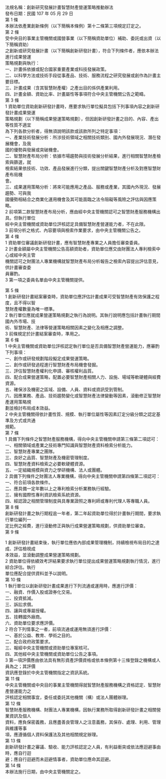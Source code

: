 法規名稱：創新研究發展計畫智慧財產營運策略推動辦法  
發布日期：民國 107 年 05 月 29 日  
第 1 條  
本辦法依產業創新條例（以下簡稱本條例）第十二條第三項規定訂定之。  
第 2 條  
受中央目的事業主管機關或國營事業（以下簡稱資助單位）補助、委託或出資（以下簡稱資助）  
之創新或研究發展計畫（以下簡稱創新研發計畫），符合下列條件者，應依本辦法進行成果營運  
策略規劃與執行：  
一、計畫係依據或配合國家重要產業或科技發展政策。  
二、以科學方法或技術手段從事產品、技術、服務流程之研究發展或創作為計畫主要目標。  
三、計畫成果（含其智慧財產權）之產出目的係供產業利用。  
四、計畫金額、資助比率、計畫屬性等事項符合中央主管機關公告之範疇。  
第 3 條  
1 資助單位資助創新研發計畫時，應要求執行單位擬具包括下列事項內容之創新研發計畫成果營運  
策略規劃（以下簡稱成果營運策略規劃），但因創新研發計畫之目的、內容、產出等性質不適宜  
為下列各款分析者，得無須說明該款或該款所列之特定事項：  
一、產業技術發展分析：所涉技術領域之相關技術類別、國內外發展現況、潛在發展機會，及我  
國的優勢與發展或突破機會。  
二、智慧財產布局分析：依據市場趨勢與技術發展分析結果，進行相關智慧財產檢索與篩選，就  
檢索結果依技術、功效、產品發展進行分類，提出關鍵智慧財產分析及對應智慧財產布局機  
會。  
三、成果運用策略分析：將來可能應用之產品、服務或產業，其國內外現況、發展趨勢、可與我  
國優勢相結合之商業化運用機會及其可能面臨之法令阻礙等風險之評估與因應策略。  
2 前項第二款智慧財產布局分析，應由經中央主管機關認可之智慧財產服務機構出具。但執行單位  
經中央主管機關或資助單位評核認定具備智慧財產營運能力者，不在此限。  
3 前項分析之格式、內容要項與檢索作業要求，由中央主管機關公告之。  
第 4 條  
1 資助單位審議創新研發計畫，應有智慧財產專業之人員擔任審查委員。  
2 計畫金額屬中央主管機關公告高額資助者，資助單位應交由財團法人專利檢索中心或經中央主管  
機關認可之財團法人專業機構就智慧財產布局分析報告之檢索內容提出評估意見，供計畫審查委  
員審酌。  
3 第一項之委員名單由中央主管機關提供。  


第 5 條  
1 創新研發計畫結案審查時，資助單位應評估計畫成果可受智慧財產有效保護之程度，且不得以智  
慧財產權數量為唯一標準。  
2 執行單位應就成果營運策略規劃之執行為說明。其執行說明應包括計畫執行期間國內外市場、技  
術、智慧財產、法律等營運策略相關因素之變化及相應之調整。  
3 前條規定於計畫結案審查時，準用之。  
第 6 條  
1 中央主管機關或資助單位評核認定執行單位是否具備智慧財產營運能力，應審酌下列事項：  
一、創作或研發規劃階段擬定成果營運策略。  
二、創作或研發過程進行智慧財產布局機會發掘。  
三、評估智慧財產權利化申請、審核權利品質。  
四、配合成果營運策略，配置必要智慧財產相關人力、設施、場域等軟硬體與經費資源。  
五、確保涉及機密之區域、設備、人員、資料或資訊受到管制。  
六、因應業務、產品、技術趨勢變化或智慧財產法律變動等因素，滾動修正智慧財產運用策略規  
劃並檢討布局成本效益。  
2 中央主管機關得依計畫性質、規模、執行單位屬性等因素訂定分級分類之認定基準及方式或共通  
規範。  
第 7 條  
1 具備下列條件之智慧財產服務機構，得向中央主管機關申請第三條第二項認可：  
一、相關領域或產業之技術專門知識與智慧財產資料檢索分析能力。  
二、智慧財產專業之團隊。  
三、良好之品質、智慧財產及機密管理制度。  
四、智慧財產資料檢索之必要軟硬體資源。  
五、一定組織規模與資力之學研機構、法人或團體。  
2 具備下列條件之財團法人專業機構，得向中央主管機關申請第四條第二項認可：  
一、符合前項各款條件。  
二、應具備一定年數以上之專利檢索分析業務執行經驗。  
三、擁有國際性專利資訊檢索系統資源。  
四、經認證之相關管理制度與具專業證照之專利師或專利代理人等專職人員。  
第 8 條  
創新研發計畫之執行期程逾一年者，第二年起資助單位得於計畫執行期間，要求執行單位編列一  
定比例之經費，進行滾動修正與執行成果營運策略規劃，供資助單位審查。  
第 9 條  


1 創新研發計畫結束後，執行單位應依內部成果管理機制，持續檢視布局目的之達成、評估檢視成  
本效益，並滾動調整成果營運策略規劃。  
2 資助單位得依績效考評結果要求執行單位提出成果營運策略規劃執行情況，進行綜合評估。執行  
單位應配合提供資料並予以說明。  
第 10 條  
1 執行單位以創新研發計畫成果進行下列流通或運用時，應進行評價：  
一、融資、作價入股或證券化交易。  
二、投資抵減。  
三、訴訟求償。  
四、讓與或專屬授權。  
五、技轉國外廠商。  
六、資助單位要求應評價。  
2 符合下列情事之一者，前項流通或運用無須進行評價：  
一、基於公益、教育、學術之目的。  
二、配合政府政策要求。  
三、報經中央主管機關或資助單位專案核可。  
四、其他經中央主管機關或資助單位公告之事項。  
3 第一項評價應由依法具有無形資產評價資格或依本條例第十三條登錄之機構或人員為之；其評價  
資訊應登錄於中央主管機關指定之資訊系統。  
第 11 條  
中央主管機關或中央目的事業主管機關得就智慧財產服務機構之資格認定、智慧財產營運能力之  
評核認定相關事宜，委任或委託其他機關（構）或法人團體辦理。  
第 12 條  
智慧財產服務機構、財團法人專業機構，因執行業務所取得創新研發計畫之相關營業資訊及個人  
資料，應負保密義務，且應盡善良管理人之注意義務，其保存、處理、利用、管理與維護等事  
項，應遵循個人資料保護法及其他相關規定辦理。  
第 13 條  
創新研發計畫之審議、驗收、能力評核認定之人員，有利益衝突或依法應迴避事由時，應自行迴  
避；應自行迴避而未迴避情事者，資助單位應命其迴避。  
第 14 條  
本辦法施行日期，由中央主管機關定之。  


